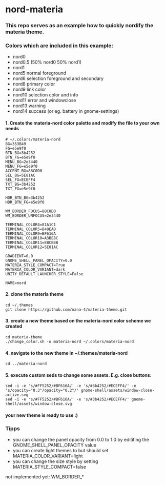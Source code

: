 # nord-materia
### This repo serves as an example how to quickly nordify the materia theme.



### Colors which are included in this example:
* nord0
* nord0.5 (50% nord0 50% nord1)
* nord1
* nord5 normal foreground
* nord6 selection foreground and secondary
* nord8 primary color
* nord9 link color
* nord10 selection color and info
* nord11 error and windowclose
* nord13 warning
* nord14 success (or eg. battery in gnome-settings)



#### 1. Create the materia-nord color palette and modify the file to your own needs

~~~
# ~/.colors/materia-nord
BG=353B49
FG=e5e9f0
BTN_BG=3b4252
BTN_FG=e5e9f0
MENU_BG=2e3440
MENU_FG=e5e9f0
ACCENT_BG=88C0D0
SEL_BG=5E81AC
SEL_FG=ECEFF4
TXT_BG=3b4252
TXT_FG=e5e9f0

HDR_BTN_BG=3b4252
HDR_BTN_FG=e5e9f0

WM_BORDER_FOCUS=88C0D0
WM_BORDER_UNFOCUS=2e3440

TERMINAL_COLOR4=81A1C1
TERMINAL_COLOR5=B48EAD
TERMINAL_COLOR9=BF616A
TERMINAL_COLOR10=A3BE8C
TERMINAL_COLOR11=EBCB8B
TERMINAL_COLOR12=5E81AC

GRADIENT=0.0
GNOME_SHELL_PANEL_OPACITY=0.0
MATERIA_STYLE_COMPACT=True
MATERIA_COLOR_VARIANT=dark
UNITY_DEFAULT_LAUNCHER_STYLE=False

NAME=nord
~~~


#### 2. clone the materia theme
~~~
cd ~/.themes
git clone https://github.com/nana-4/materia-theme.git
~~~

#### 3. create a new theme based on the materia-nord color scheme we created
~~~
cd materia-theme
./change_color.sh -o materia-nord ~/.colors/materia-nord
~~~

#### 4. navigate to the new theme in ~/.themes/materia-nord
~~~
cd ../materia-nord
~~~

#### 5. execute custom seds to change some assets. E.g. close buttons:
~~~
sed -i -e 's/#FF5252/#BF616A/' -e 's/#3b4252/#ECEFF4/' -e 's/opacity="0.3"/opacity="0.2"/' gnome-shell/assets/window-close-active.svg
sed -i -e 's/#FF5252/#BF616A/' -e 's/#3b4252/#ECEFF4/' gnome-shell/assets/window-close.svg
~~~
#### your new theme is ready to use :)

### Tipps
* you can change the panel opacity from 0.0 to 1.0 by edititing the GNOME_SHELL_PANEL_OPACITY value
* you can create light themes to but should set MATERIA_COLOR_VARIANT=light
* you can change the size style by setting MATERIA_STYLE_COMPACT=false

not implemented yet: WM_BORDER_*

